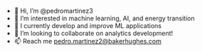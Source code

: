 - 👋 Hi, I’m @pedromartinez3
- 👀 I’m interested in machine learning, AI, and energy transition
- 🌱 I currently develop and improve ML applications
- 💞️ I’m looking to collaborate on analytics development!
- 📫 Reach me pedro.martinez2@bakerhughes.com

<!---
pedromartinez3/pedromartinez3 is a ✨ special ✨ repository because its `README.md` (this file) appears on your GitHub profile.
You can click the Preview link to take a look at your changes.
--->
